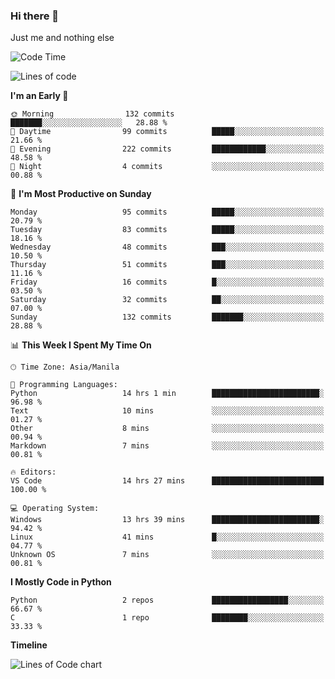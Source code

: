 ### Hi there 👋

Just me and nothing else


<!--START_SECTION:waka-->
![Code Time](http://img.shields.io/badge/Code%20Time-56%20hrs%203%20mins-blue)

![Lines of code](https://img.shields.io/badge/From%20Hello%20World%20I%27ve%20Written-902.8%20thousand%20lines%20of%20code-blue)

**I'm an Early 🐤** 

```text
🌞 Morning                132 commits         ███████░░░░░░░░░░░░░░░░░░   28.88 % 
🌆 Daytime                99 commits          █████░░░░░░░░░░░░░░░░░░░░   21.66 % 
🌃 Evening                222 commits         ████████████░░░░░░░░░░░░░   48.58 % 
🌙 Night                  4 commits           ░░░░░░░░░░░░░░░░░░░░░░░░░   00.88 % 
```
📅 **I'm Most Productive on Sunday** 

```text
Monday                   95 commits          █████░░░░░░░░░░░░░░░░░░░░   20.79 % 
Tuesday                  83 commits          █████░░░░░░░░░░░░░░░░░░░░   18.16 % 
Wednesday                48 commits          ███░░░░░░░░░░░░░░░░░░░░░░   10.50 % 
Thursday                 51 commits          ███░░░░░░░░░░░░░░░░░░░░░░   11.16 % 
Friday                   16 commits          █░░░░░░░░░░░░░░░░░░░░░░░░   03.50 % 
Saturday                 32 commits          ██░░░░░░░░░░░░░░░░░░░░░░░   07.00 % 
Sunday                   132 commits         ███████░░░░░░░░░░░░░░░░░░   28.88 % 
```


📊 **This Week I Spent My Time On** 

```text
🕑︎ Time Zone: Asia/Manila

💬 Programming Languages: 
Python                   14 hrs 1 min        ████████████████████████░   96.98 % 
Text                     10 mins             ░░░░░░░░░░░░░░░░░░░░░░░░░   01.27 % 
Other                    8 mins              ░░░░░░░░░░░░░░░░░░░░░░░░░   00.94 % 
Markdown                 7 mins              ░░░░░░░░░░░░░░░░░░░░░░░░░   00.81 % 

🔥 Editors: 
VS Code                  14 hrs 27 mins      █████████████████████████   100.00 % 

💻 Operating System: 
Windows                  13 hrs 39 mins      ████████████████████████░   94.42 % 
Linux                    41 mins             █░░░░░░░░░░░░░░░░░░░░░░░░   04.77 % 
Unknown OS               7 mins              ░░░░░░░░░░░░░░░░░░░░░░░░░   00.81 % 
```

**I Mostly Code in Python** 

```text
Python                   2 repos             █████████████████░░░░░░░░   66.67 % 
C                        1 repo              ████████░░░░░░░░░░░░░░░░░   33.33 % 
```



**Timeline**

![Lines of Code chart](https://raw.githubusercontent.com/mauring55/mauring55/main/assets/bar_graph.png)


<!--END_SECTION:waka-->
